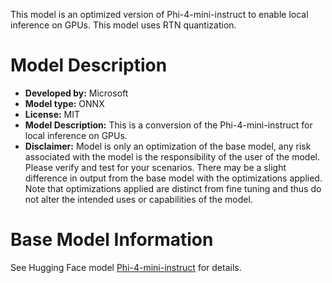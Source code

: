 This model is an optimized version of Phi-4-mini-instruct to enable local inference on GPUs. This model uses RTN quantization.

# Model Description
- **Developed by:** Microsoft
- **Model type:** ONNX
- **License:** MIT
- **Model Description:** This is a conversion of the Phi-4-mini-instruct for local inference on GPUs.
- **Disclaimer:** Model is only an optimization of the base model, any risk associated with the model is the responsibility of the user of the model. Please verify and test for your scenarios. There may be a slight difference in output from the base model with the optimizations applied. Note that optimizations applied are distinct from fine tuning and thus do not alter the intended uses or capabilities of the model.

# Base Model Information
See Hugging Face model [Phi-4-mini-instruct](https://huggingface.co/microsoft/Phi-4-mini-instruct) for details.